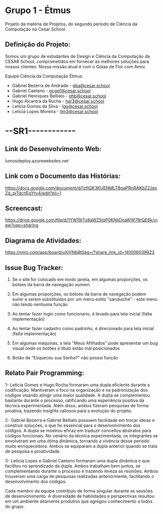 # Grupo 1 - Étmus
Projeto da matéria de Projetos, do segundo período de Ciência da Computação na Cesar School.

<h2>Definição do Projeto:</h2>

Somos um grupo de estudantes de Design e Ciência da Computação da CESAR School, comprometidos em fornecer as melhores soluções para nossos clientes. Nossa missão atual é com o Gotas de Flor com Amor.

Equipe Ciência da Computação Étmus:
- Gabriel Bezerra de Andrade - gba@cesar.school
- Gabriel Caetano - gcgpf@cesar.school
- Gabriel Henriques Belliato - ghb@cesar.school
- Hugo Alcantra da Rocha - har3@cesar.school
- Letícia Gomes da Silva - lgs@cesar.school
- Leticia Lopes Moreira - llm3@cesar.school

<h1>--SR1------------</h1>

<h2>Link do Desenvolvimento Web:</h2>

lumosdeploy.azurewebsites.net 

<h2>Link com o Documento das Histórias:</h2>

https://docs.google.com/document/d/1zfiQK3KUENMLTBgaPRnRAKbZ2JexZd_piTdchEgYtv4/edit?pli=1

<h2>Screencast:</h2>

https://drive.google.com/file/d/1YW19rTx8aWZ5lqP0KNIiDnaWW78rQE6k/view?usp=sharing

<h2>Diagrama de Atividades:</h2>

https://miro.com/app/board/uXjVNb8t0ag=/?share_link_id=141006039923

<h2>Issue Bug Tracker:</h2>

1. Se o site for colocado em modo janela, em algumas proporções, os botoes da barra de navegação somem

2. Em algumas proporções, os botoes da barra de navegação podem sumir e serem substituídos por um menu estilo "sanduíche" - este menu não tendo nenhuma função

3. Ao tentar fazer login como funcionario, é levado para tela inicial (falta implementação)

4. Ao tentar fazer cadastro como padrinho, é direcionado para tela inicial (falta implementação)

5. Em algumas máquinas, a tela "Meus Afilhados" pode apresentar um bug visual onde os botões e título estão mal posicionados

6. Botão de "Esqueceu sua Senha?" não possui função

<h2>Relato Pair Programming:</h2>

1- Leticia Gomes e Hugo Rocha formaram uma dupla eficiente durante a codificação. Mantiveram o foco na organização e na padronização dos códigos visando atingir uma maior qualidade. A dupla se complementou bastante durante o processo, ratificando uma experiência positiva da técnica experimentada. Além disso, ambos fizeram pesquisas de forma proativa, trazendo insights valiosos para a evolução do projeto.

2- Gabriel Bezerra e Gabriel Belliato possuem facilidade em trocar ideias e construir soluções, o que foi essencial para o desenvolvimento dos códigos. A dupla se mostrou eficaz em traduzir conceitos abstratos para códigos funcionais. No cenário da técnica experimentada, os integrantes se envolveram em uma ótima dinâmica, tornando a vivência desse período muito enriquecedora. Ambos se equiparam a dupla anterior quando se trata de pesquisa e proatividade.

3- Leticia Lopes e Gabriel Caetano formaram uma dupla dinâmica o que facilitou no aprendizado da dupla. Ambos trabalham bem juntos, se complementando durante o processo e trazendo leveza as reuniões. Ambos trouxeram uma carga de pesquisas realizadas anteriormente, facilitando o desenvolvimento dos códigos. 

Cada membro da equipe contribuiu de forma singular durante as sessões de desenvolvimento. A diversidade de habilidades e perspectivas resultou em um ambiente altamente produtivo que agregou conhecimento a todos do grupo.
